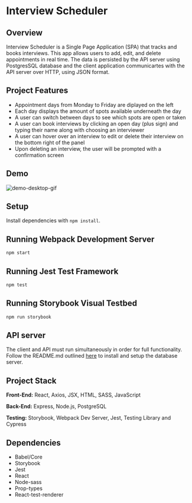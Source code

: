 # Interview Scheduler

## Overview

Interview Scheduler is a Single Page Application (SPA) that tracks and books interviews. This app allows users to add, edit, and delete appointments in real time. The data is persisted by the API server using PostgresSQL database and the client application communicartes with the API server over HTTP, using JSON format.

## Project Features

- Appointment days from Monday to Friday are diplayed on the left
- Each day displays the amount of spots available underneath the day
- A user can switch between days to see which spots are open or taken
- A user can book interviews by clicking an open day (plus sign) and typing their name along with choosing an interviewer
- A user can hover over an interview to edit or delete their interview on the bottom right of the panel
- Upon deleting an interview, the user will be prompted with a confirmation screen

## Demo

![demo-desktop-gif](https://raw.githubusercontent.com/pax-n/lighthouse-labs-scheduler/public/images/demo.gif)

## Setup

Install dependencies with `npm install`.

## Running Webpack Development Server

```sh
npm start
```

## Running Jest Test Framework

```sh
npm test
```

## Running Storybook Visual Testbed

```sh
npm run storybook
```

## API server

The client and API must run simultaneously in order for full functionality. Follow the README.md outlined [here](https://github.com/lighthouse-labs/scheduler-api) to install and setup the database server.

## Project Stack

**Front-End:** React, Axios, JSX, HTML, SASS, JavaScript

**Back-End:** Express, Node.js, PostgreSQL

**Testing:** Storybook, Webpack Dev Server, Jest, Testing Library and Cypress

## Dependencies

- Babel/Core
- Storybook
- Jest
- React
- Node-sass
- Prop-types
- React-test-renderer
